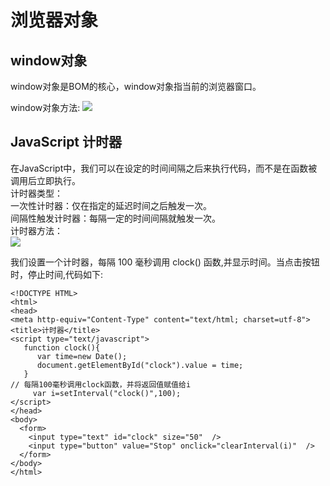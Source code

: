 # 浏览器对象

## window对象
window对象是BOM的核心，window对象指当前的浏览器窗口。

window对象方法:
![](http://img.imooc.com/535483720001a54506670563.jpg)



## JavaScript 计时器

在JavaScript中，我们可以在设定的时间间隔之后来执行代码，而不是在函数被调用后立即执行。  
计时器类型：  
一次性计时器：仅在指定的延迟时间之后触发一次。  
间隔性触发计时器：每隔一定的时间间隔就触发一次。  
计时器方法：  
![](http://img.imooc.com/56976e1700014fc504090143.jpg)

我们设置一个计时器，每隔 100 毫秒调用 clock() 函数,并显示时间。当点击按钮时，停止时间,代码如下:

```
<!DOCTYPE HTML>
<html>
<head>
<meta http-equiv="Content-Type" content="text/html; charset=utf-8">
<title>计时器</title>
<script type="text/javascript">
   function clock(){
      var time=new Date();                     
      document.getElementById("clock").value = time;
   }
// 每隔100毫秒调用clock函数，并将返回值赋值给i
     var i=setInterval("clock()",100);
</script>
</head>
<body>
  <form>
    <input type="text" id="clock" size="50"  />
    <input type="button" value="Stop" onclick="clearInterval(i)"  />
  </form>
</body>
</html>
```

